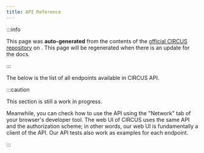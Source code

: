 ```yaml
---
title: API Reference
---
```


:::info

This page was **auto-generated** from the contents of the [official CIRCUS repository](https://github.com/utrad-ical/circus) on **<Now />**. This page will be regenerated when there is an update for the docs.

:::

The below is the list of all endpoints available in CIRCUS API.

:::caution

This section is still a work in progress.

Meanwhile, you can check how to use the API using the "Network" tab of your browser's developer tool. The web UI of CIRCUS uses the same API and the authorization scheme; in other words, our web UI is fundamentally a client of the API. Our API tests also work as examples for each endpoint.

:::

<ApiReference />
